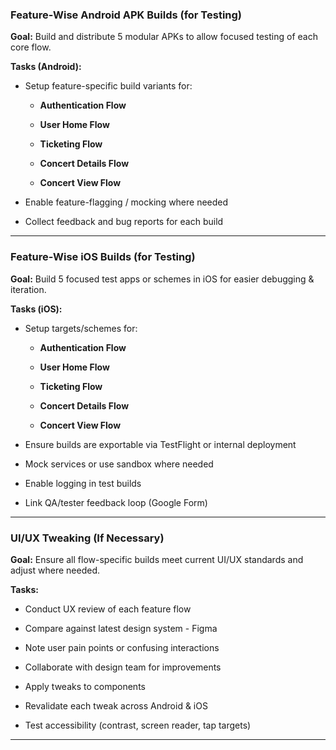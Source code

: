 ###  **Feature-Wise Android APK Builds (for Testing)**

**Goal:** Build and distribute 5 modular APKs to allow focused testing of each core flow.

**Tasks (Android):**

- Setup feature-specific build variants for:
    
    - **Authentication Flow**
        
    - **User Home Flow**
        
    - **Ticketing Flow**
        
    - **Concert Details Flow**
        
    - **Concert View Flow**
        
 - Enable feature-flagging / mocking where needed
    
- Collect feedback and bug reports for each build
    

---

### **Feature-Wise iOS Builds (for Testing)**

**Goal:** Build 5 focused test apps or schemes in iOS for easier debugging & iteration.

**Tasks (iOS):**

- Setup targets/schemes for:
    
    - **Authentication Flow**
        
    - **User Home Flow**
        
    - **Ticketing Flow**
        
    - **Concert Details Flow**
        
    - **Concert View Flow**
        
- Ensure builds are exportable via TestFlight or internal deployment
    
- Mock services or use sandbox where needed
    
- Enable logging in test builds
    
- Link QA/tester feedback loop (Google Form)
    

---

### **UI/UX Tweaking (If Necessary)**

**Goal:** Ensure all flow-specific builds meet current UI/UX standards and adjust where needed.

**Tasks:**

- Conduct UX review of each feature flow
    
- Compare against latest design system - Figma
    
- Note user pain points or confusing interactions
    
- Collaborate with design team for improvements
    
- Apply tweaks to components 
    
- Revalidate each tweak across Android & iOS
    
- Test accessibility (contrast, screen reader, tap targets)
    

---

